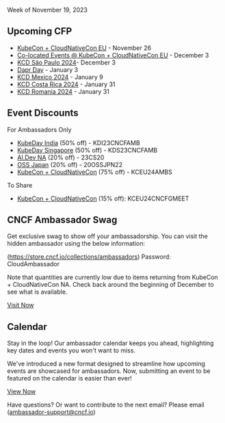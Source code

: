 Week of November 19, 2023

## Upcoming CFP

- [KubeCon + CloudNativeCon EU](https://events.linuxfoundation.org/kubecon-cloudnativecon-europe/program/cfp/?utm_source=hs_email&utm_medium=email&_hsenc=p2ANqtz--LNAhXpaTzZYwgPpDSjiCDcUA_g6-21OdzsaEozQyvNFMmANm6Cdep6eZm1bAIYsYcES2Y#submit-your-talk) - November 26
- [Co-located Events @ KubeCon + CloudNativeCon EU](https://sessionize.com/kccnc-eu-co-located-24?utm_source=hs_email&utm_medium=email&_hsenc=p2ANqtz--LNAhXpaTzZYwgPpDSjiCDcUA_g6-21OdzsaEozQyvNFMmANm6Cdep6eZm1bAIYsYcES2Y) - December 3
- [KCD São Paulo 2024](https://sessionize.com/kccnc-eu-co-located-24?utm_source=hs_email&utm_medium=email&_hsenc=p2ANqtz--LNAhXpaTzZYwgPpDSjiCDcUA_g6-21OdzsaEozQyvNFMmANm6Cdep6eZm1bAIYsYcES2Y)- December 3
- [Dapr Day](https://sessionize.com/Dapr-Day-2024?utm_source=hs_email&utm_medium=email&_hsenc=p2ANqtz--LNAhXpaTzZYwgPpDSjiCDcUA_g6-21OdzsaEozQyvNFMmANm6Cdep6eZm1bAIYsYcES2Y) - January 3
- [KCD Mexico 2024](https://sessionize.com/ccoss-kcdgdl-2024/?utm_source=hs_email&utm_medium=email&_hsenc=p2ANqtz--LNAhXpaTzZYwgPpDSjiCDcUA_g6-21OdzsaEozQyvNFMmANm6Cdep6eZm1bAIYsYcES2Y) - January 9
- [KCD Costa Rica 2024](https://sessionize.com/ccoss-kcdgdl-2024/?utm_source=hs_email&utm_medium=email&_hsenc=p2ANqtz--LNAhXpaTzZYwgPpDSjiCDcUA_g6-21OdzsaEozQyvNFMmANm6Cdep6eZm1bAIYsYcES2Y) - January 31
- [KCD Romania 2024](https://sessionize.com/kcd-romania-2024?utm_source=hs_email&utm_medium=email&_hsenc=p2ANqtz--LNAhXpaTzZYwgPpDSjiCDcUA_g6-21OdzsaEozQyvNFMmANm6Cdep6eZm1bAIYsYcES2Y) - January 31


## Event Discounts 

For Ambassadors Only
- [KubeDay India](https://events.linuxfoundation.org/kubeday-india/register/) (50% off) -  KDI23CNCFAMB
- [KubeDay Singapore](https://events.linuxfoundation.org/kubeday-singapore/register/) (50% off) -  KDS23CNCFAMB
- [AI.Dev NA](https://events.linuxfoundation.org/ai-dev-north-america/register/) (20% off) - 23CS20
- [OSS Japan](https://events.linuxfoundation.org/open-source-summit-japan/reg/register/) (20% off) - 20OSSJPN22
- [KubeCon + CloudNativeCon](https://events.linuxfoundation.org/kubecon-cloudnativecon-europe/register/) (75% off) - KCEU24AMBS

To Share
- [KubeCon + CloudNativeCon](https://events.linuxfoundation.org/kubecon-cloudnativecon-europe/register/) (15% off): KCEU24CNCFGMEET


## CNCF Ambassador Swag
Get exclusive swag to show off your ambassadorship. You can visit the hidden ambassador using the below information:

(https://store.cncf.io/collections/ambassadors)
Password:  CloudAmbassador

Note that quantities are currently low due to items returning from KubeCon + CloudNativeCon NA. Check back around the beginning of December to see what is available. 

[Visit Now](https://store.cncf.io/collections/ambassadors?utm_source=hs_email&utm_medium=email&_hsenc=p2ANqtz--LNAhXpaTzZYwgPpDSjiCDcUA_g6-21OdzsaEozQyvNFMmANm6Cdep6eZm1bAIYsYcES2Y)


## Calendar 
Stay in the loop! Our ambassador calendar keeps you ahead, highlighting key dates and events you won't want to miss.

We've introduced a new format designed to streamline how upcoming events are showcased for ambassadors. Now, submitting an event to be featured on the calendar is easier than ever! 

[View Now](https://www.cncf.io/people/ambassadors/calendar/)

Have questions? Or want to contribute to the next email? Please email (ambassador-support@cncf.io)
